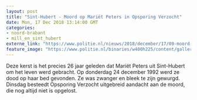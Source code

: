 ```yaml
---
layout: post
title: "Sint-Hubert - Moord op Mariët Peters in Opsporing Verzocht"
date: Mon, 17 Dec 2018 13:14:00 GMT
categories: 
- noord-brabant 
- mill_en_sint_hubert 
externe_link: "https://www.politie.nl/nieuws/2018/december/17/09-moord-op-mariet-peters-in-opsporing-verzocht.html"
feature_image: "https://www.politie.nl/binaries/w400h225/content/gallery/politie/nieuws/2018/juli/09-ob/marietpeters1.jpg"
---
```


Deze kerst is het precies 26 jaar geleden dat Mariët Peters uit Sint-Hubert om het leven werd gebracht. Op donderdag 24 december 1992 werd ze dood op haar bed gevonden. Ze was zwanger en bleek te zijn gewurgd. Dinsdag besteedt Opsporing Verzocht uitgebreid aandacht aan de moord, die nog altijd niet is opgelost.

